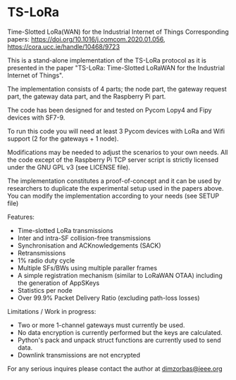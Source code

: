 # TS-LoRa 
Time-Slotted LoRa(WAN) for the Industrial Internet of Things
Corresponding papers: https://doi.org/10.1016/j.comcom.2020.01.056, https://cora.ucc.ie/handle/10468/9723

This is a stand-alone implementation of the TS-LoRa protocol as it is presented in the paper "TS-LoRa: Time-Slotted LoRaWAN for the Industrial Internet of Things". 

The implementation consists of 4 parts; the node part, the gateway request part, the gateway data part, and the Raspberry Pi part. 

The code has been designed for and tested on Pycom Lopy4 and Fipy devices with SF7-9. 

To run this code you will need at least 3 Pycom devices with LoRa and Wifi support (2 for the gateways + 1 node). 

Modifications may be needed to adjust the scenarios to your own needs. All the code except of the Raspberry Pi TCP server script is strictly licensed under the GNU GPL v3 (see LICENSE file).

The implementation constitutes a proof-of-concept and it can be used by researchers to duplicate the experimental setup used in the papers above.
You can modify the implementation according to your needs (see SETUP file)

Features:
- Time-slotted LoRa transmissions
- Inter and intra-SF collision-free transmissions
- Synchronisation and ACKnowledgements (SACK)
- Retransmissions
- 1% radio duty cycle
- Multiple SFs/BWs using multiple paraller frames
- A simple registration mechanism (similar to LoRaWAN OTAA) including the generation of AppSKeys
- Statistics per node
- Over 99.9% Packet Delivery Ratio (excluding path-loss losses)

Limitations / Work in progress:
- Two or more 1-channel gateways must currently be used. 
- No data encryption is currently performed but the keys are calculated. 
- Python's pack and unpack struct functions are currently used to send data. 
- Downlink transmissions are not encrypted

For any serious inquires please contact the author at dimzorbas@ieee.org
